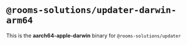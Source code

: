 # `@rooms-solutions/updater-darwin-arm64`

This is the **aarch64-apple-darwin** binary for `@rooms-solutions/updater`
